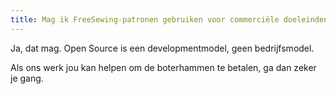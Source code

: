 ```yaml
---
title: Mag ik FreeSewing-patronen gebruiken voor commerciële doeleinden?
---
```


Ja, dat mag. Open Source is een developmentmodel, geen bedrijfsmodel.

Als ons werk jou kan helpen om de boterhammen te betalen, ga dan zeker je gang.
